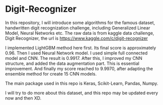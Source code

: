 # Digit-Recognizer
In this repository, I will introduce some algorithms for the famous dataset, handwritten digit recognization challenge, including Generalized Linear Model, Neural Networks etc.
The raw data is from kaggle data challenge, Digit Recognizer, the url is https://www.kaggle.com/c/digit-recognizer


I implemented LightGBM method here first. Its final score is approximately 0.96. Then I used Neural Network model. I used simple full connected model and CNN. The result is 0.9917. After this, I improved my CNN structure, and added the data augmentation part. This is essential improvement. And finally my score reached to 9.9970, after adapting the ensemble method for create 15 CNN models.

The main package used in this repo is Keras, Scikit-Learn, Pandas, Numpy.

I will try to do more about this dataset, and this repo may be updated every now and then XD.
